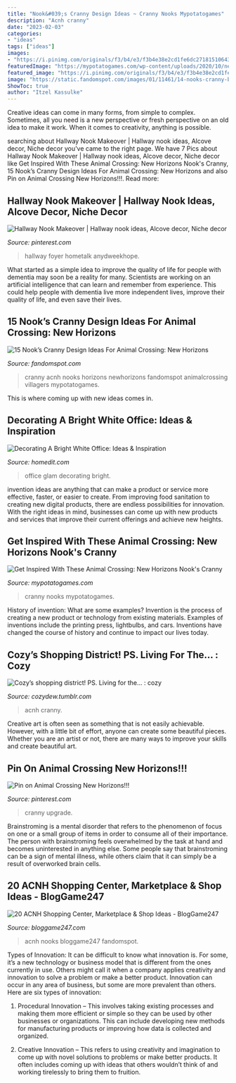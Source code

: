 ```yaml
---
title: "Nook&#039;s Cranny Design Ideas ~ Cranny Nooks Mypotatogames"
description: "Acnh cranny"
date: "2023-02-03"
categories:
- "ideas"
tags: ["ideas"]
images:
- "https://i.pinimg.com/originals/f3/b4/e3/f3b4e38e2cd1fe6dc27181510643a9b5.jpg"
featuredImage: "https://mypotatogames.com/wp-content/uploads/2020/10/new_horizons_nooks_cranny_design.jpeg"
featured_image: "https://i.pinimg.com/originals/f3/b4/e3/f3b4e38e2cd1fe6dc27181510643a9b5.jpg"
image: "https://static.fandomspot.com/images/01/11461/14-nooks-cranny-by-the-sea.jpg"
ShowToc: true
author: "Itzel Kassulke"
---
```



Creative ideas can come in many forms, from simple to complex. Sometimes, all you need is a new perspective or fresh perspective on an old idea to make it work. When it comes to creativity, anything is possible.

	

		
searching about Hallway Nook Makeover | Hallway nook ideas, Alcove decor, Niche decor you've came to the right page. We have 7 Pics about Hallway Nook Makeover | Hallway nook ideas, Alcove decor, Niche decor like Get Inspired With These Animal Crossing: New Horizons Nook&#039;s Cranny, 15 Nook’s Cranny Design Ideas For Animal Crossing: New Horizons and also Pin on Animal Crossing New Horizons!!!. Read more:
		
    
## Hallway Nook Makeover | Hallway Nook Ideas, Alcove Decor, Niche Decor

<img loading=lazy src="https://i.pinimg.com/originals/f3/b4/e3/f3b4e38e2cd1fe6dc27181510643a9b5.jpg" onerror="this.onerror=null;this.src='https://tse3.mm.bing.net/th?id=OIP.2qPsv43aF1aonxzwm-mDmwHaJ4&amp;pid=15.1';" alt="Hallway Nook Makeover | Hallway nook ideas, Alcove decor, Niche decor">

_Source: pinterest.com_

>hallway foyer hometalk anydweekhope. 

	

What started as a simple idea to improve the quality of life for people with dementia may soon be a reality for many. Scientists are working on an artificial intelligence that can learn and remember from experience. This could help people with dementia live more independent lives, improve their quality of life, and even save their lives.

    
## 15 Nook’s Cranny Design Ideas For Animal Crossing: New Horizons

<img loading=lazy src="https://static.fandomspot.com/images/01/11461/14-nooks-cranny-by-the-sea.jpg" onerror="this.onerror=null;this.src='https://tse1.mm.bing.net/th?id=OIP.g0D0I1Etws3KbYJ4hh4E2QHaEK&amp;pid=15.1';" alt="15 Nook’s Cranny Design Ideas For Animal Crossing: New Horizons">

_Source: fandomspot.com_

>cranny acnh nooks horizons newhorizons fandomspot animalcrossing villagers mypotatogames. 

	

This is where coming up with new ideas comes in.

    
## Decorating A Bright White Office: Ideas &amp; Inspiration

<img loading=lazy src="https://cdn.homedit.com/wp-content/uploads/2012/12/glam-office-design.jpg" onerror="this.onerror=null;this.src='https://tse1.mm.bing.net/th?id=OIP.gSEQJ5eAetZ7UPG5npd9uwHaLH&amp;pid=15.1';" alt="Decorating A Bright White Office: Ideas &amp; Inspiration">

_Source: homedit.com_

>office glam decorating bright. 

	

invention ideas are anything that can make a product or service more effective, faster, or easier to create. From improving food sanitation to creating new digital products, there are endless possibilities for innovation. With the right ideas in mind, businesses can come up with new products and services that improve their current offerings and achieve new heights.

    
## Get Inspired With These Animal Crossing: New Horizons Nook&#039;s Cranny

<img loading=lazy src="https://mypotatogames.com/wp-content/uploads/2020/10/new_horizons_nooks_cranny_design.jpeg" onerror="this.onerror=null;this.src='https://tse2.mm.bing.net/th?id=OIP.i0ujtlbmDvmhttpGevEs_QHaEK&amp;pid=15.1';" alt="Get Inspired With These Animal Crossing: New Horizons Nook&#039;s Cranny">

_Source: mypotatogames.com_

>cranny nooks mypotatogames. 

	

History of invention: What are some examples?
Invention is the process of creating a new product or technology from existing materials. Examples of inventions include the printing press, lightbulbs, and cars. Inventions have changed the course of history and continue to impact our lives today.

    
## Cozy’s Shopping District! PS. Living For The... : Cozy

<img loading=lazy src="https://64.media.tumblr.com/592fc299177ad80a058149b4951627aa/bfb3d8c264fe6972-b1/s1280x1920/125f655168a046aa2bdc796f52f1e6ddc7d09fe8.jpg" onerror="this.onerror=null;this.src='https://tse4.mm.bing.net/th?id=OIP.Q9I5m32ZBLZaRgKBuHVdXwHaEK&amp;pid=15.1';" alt="Cozy’s shopping district! PS. Living for the... : cozy">

_Source: cozydew.tumblr.com_

>acnh cranny. 

	

Creative art is often seen as something that is not easily achievable. However, with a little bit of effort, anyone can create some beautiful pieces. Whether you are an artist or not, there are many ways to improve your skills and create beautiful art.

    
## Pin On Animal Crossing New Horizons!!!

<img loading=lazy src="https://i.pinimg.com/736x/37/cf/aa/37cfaaa7c2f1b245e981bd48191880b3.jpg" onerror="this.onerror=null;this.src='https://tse1.mm.bing.net/th?id=OIP.FIXYmtJvtlWzPsje9MiS8gHaD4&amp;pid=15.1';" alt="Pin on Animal Crossing New Horizons!!!">

_Source: pinterest.com_

>cranny upgrade. 

	

Brainstroming is a mental disorder that refers to the phenomenon of focus on one or a small group of items in order to consume all of their importance. The person with brainstroming feels overwhelmed by the task at hand and becomes uninterested in anything else. Some people say that brainstroming can be a sign of mental illness, while others claim that it can simply be a result of overworked brain cells.

    
## 20 ACNH Shopping Center, Marketplace &amp; Shop Ideas - BlogGame247

<img loading=lazy src="https://bloggame247.com/wp-content/uploads/2021/05/17-nooks-able-sisters-shopping-district-acnh.jpg" onerror="this.onerror=null;this.src='https://tse4.mm.bing.net/th?id=OIP.sSO_6QikEz6VNBNo5uRRqgHaEK&amp;pid=15.1';" alt="20 ACNH Shopping Center, Marketplace &amp; Shop Ideas - BlogGame247">

_Source: bloggame247.com_

>acnh nooks bloggame247 fandomspot. 

	

Types of Innovation:
It can be difficult to know what innovation is. For some, it’s a new technology or business model that is different from the ones currently in use. Others might call it when a company applies creativity and innovation to solve a problem or make a better product. Innovation can occur in any area of business, but some are more prevalent than others. Here are six types of innovation:
1. Procedural Innovation – This involves taking existing processes and making them more efficient or simple so they can be used by other businesses or organizations. This can include developing new methods for manufacturing products or improving how data is collected and organized.

2. Creative Innovation – This refers to using creativity and imagination to come up with novel solutions to problems or make better products. It often includes coming up with ideas that others wouldn’t think of and working tirelessly to bring them to fruition.

